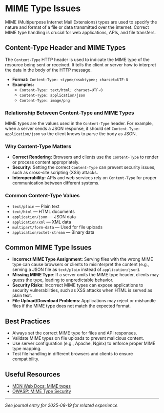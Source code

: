 # MIME Type Issues

MIME (Multipurpose Internet Mail Extensions) types are used to specify the nature and format of a file or data transmitted over the internet. Correct MIME type handling is crucial for web applications, APIs, and file transfers.

## Content-Type Header and MIME Types

The `Content-Type` HTTP header is used to indicate the MIME type of the resource being sent or received. It tells the client or server how to interpret the data in the body of the HTTP message.

- **Format:** `Content-Type: <type>/<subtype>; charset=UTF-8`
- **Examples:**
  - `Content-Type: text/html; charset=UTF-8`
  - `Content-Type: application/json`
  - `Content-Type: image/png`

### Relationship Between Content-Type and MIME Types

MIME types are the values used in the `Content-Type` header. For example, when a server sends a JSON response, it should set `Content-Type: application/json` so the client knows to parse the body as JSON.

### Why Content-Type Matters

- **Correct Rendering:** Browsers and clients use the `Content-Type` to render or process content appropriately.
- **Security:** Setting the correct `Content-Type` can prevent security issues, such as cross-site scripting (XSS) attacks.
- **Interoperability:** APIs and web services rely on `Content-Type` for proper communication between different systems.

### Common Content-Type Values

- `text/plain` — Plain text
- `text/html` — HTML documents
- `application/json` — JSON data
- `application/xml` — XML data
- `multipart/form-data` — Used for file uploads
- `application/octet-stream` — Binary data

## Common MIME Type Issues

- **Incorrect MIME Type Assignment**: Serving files with the wrong MIME type can cause browsers or clients to misinterpret the content (e.g., serving a JSON file as `text/plain` instead of `application/json`).
- **Missing MIME Type**: If a server omits the MIME type header, clients may guess the type, leading to unpredictable behavior.
- **Security Risks**: Incorrect MIME types can expose applications to security vulnerabilities, such as XSS attacks when HTML is served as plain text.
- **File Upload/Download Problems**: Applications may reject or mishandle files if the MIME type does not match the expected format.

## Best Practices

- Always set the correct MIME type for files and API responses.
- Validate MIME types on file uploads to prevent malicious content.
- Use server configuration (e.g., Apache, Nginx) to enforce proper MIME type mapping.
- Test file handling in different browsers and clients to ensure compatibility.

## Useful Resources

- [MDN Web Docs: MIME types](https://developer.mozilla.org/en-US/docs/Web/HTTP/Basics_of_HTTP/MIME_types)
- [OWASP: MIME Type Security](https://owasp.org/www-community/vulnerabilities/MIME_type_mismatch)

---

_See journal entry for 2025-08-19 for related experience._
